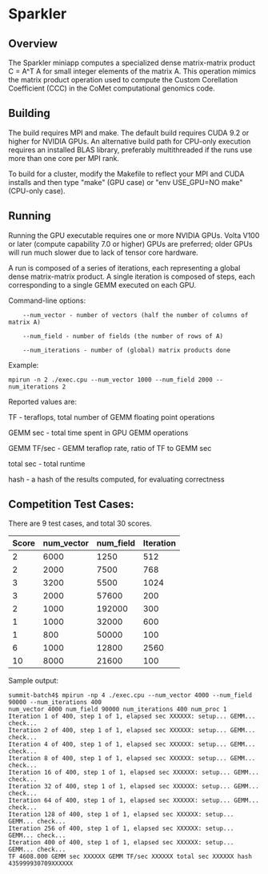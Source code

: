 Sparkler
========

## Overview

The Sparkler miniapp computes a specialized dense matrix-matrix product
C = A^T A for small integer elements of the matrix A.
This operation mimics the matrix product operation used to compute the
Custom Corellation Coefficient (CCC) in the CoMet computational genomics code.

## Building

The build requires MPI and make.  The default build requires CUDA 9.2 or
higher for NVIDIA GPUs.  An alternative build path for CPU-only execution
requires an installed BLAS library, preferably multithreaded if the runs
use more than one core per MPI rank.

To build for a cluster, modify the Makefile to reflect your MPI and CUDA
installs and then type "make" (GPU case) or "env USE_GPU=NO make"
(CPU-only case).

## Running

Running the GPU executable requires one or more NVIDIA GPUs.
Volta V100 or later (compute capability 7.0 or higher) GPUs are preferred;
older GPUs will run much slower due to lack of tensor core hardware.

A run is composed of a series of iterations, each representing a global dense
matrix-matrix product.  A single iteration is composed of steps,
each corresponding to a single GEMM executed on each GPU.

Command-line options:

```
    --num_vector - number of vectors (half the number of columns of matrix A)

    --num_field - number of fields (the number of rows of A)

    --num_iterations - number of (global) matrix products done
```

Example:

```
mpirun -n 2 ./exec.cpu --num_vector 1000 --num_field 2000 --num_iterations 2
```

Reported values are:

TF - teraflops, total number of GEMM floating point operations

GEMM sec - total time spent in GPU GEMM operations

GEMM TF/sec - GEMM teraflop rate, ratio of TF to GEMM sec

total sec - total runtime

hash - a hash of the results computed, for evaluating correctness

## Competition Test Cases:

There are 9 test cases, and total 30 scores.

| Score | num_vector | num_field | Iteration |
| ----- | ---------- | --------- | --------- |
| 2     | 6000       | 1250      | 512       |
| 2     | 2000       | 7500      | 768       |
| 3     | 3200       | 5500      | 1024      |
| 3     | 2000       | 57600     | 200       |
| 2     | 1000       | 192000    | 300       |
| 1     | 1000       | 32000     | 600       |
| 1     | 800        | 50000     | 100       |
| 6     | 1000       | 12800     | 2560      |
| 10    | 8000       | 21600     | 100       |

Sample output:
```
summit-batch4$ mpirun -np 4 ./exec.cpu --num_vector 4000 --num_field 90000 --num_iterations 400
num_vector 4000 num_field 90000 num_iterations 400 num_proc 1
Iteration 1 of 400, step 1 of 1, elapsed sec XXXXXX: setup... GEMM... check...
Iteration 2 of 400, step 1 of 1, elapsed sec XXXXXX: setup... GEMM... check...
Iteration 4 of 400, step 1 of 1, elapsed sec XXXXXX: setup... GEMM... check...
Iteration 8 of 400, step 1 of 1, elapsed sec XXXXXX: setup... GEMM... check...
Iteration 16 of 400, step 1 of 1, elapsed sec XXXXXX: setup... GEMM... check...
Iteration 32 of 400, step 1 of 1, elapsed sec XXXXXX: setup... GEMM... check...
Iteration 64 of 400, step 1 of 1, elapsed sec XXXXXX: setup... GEMM... check...
Iteration 128 of 400, step 1 of 1, elapsed sec XXXXXX: setup... GEMM... check...
Iteration 256 of 400, step 1 of 1, elapsed sec XXXXXX: setup... GEMM... check...
Iteration 400 of 400, step 1 of 1, elapsed sec XXXXXX: setup... GEMM... check...
TF 4608.000 GEMM sec XXXXXX GEMM TF/sec XXXXXX total sec XXXXXX hash 435999930709XXXXXX
```
